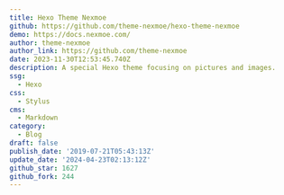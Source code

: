 ```yaml
---
title: Hexo Theme Nexmoe
github: https://github.com/theme-nexmoe/hexo-theme-nexmoe
demo: https://docs.nexmoe.com/
author: theme-nexmoe
author_link: https://github.com/theme-nexmoe
date: 2023-11-30T12:53:45.740Z
description: A special Hexo theme focusing on pictures and images.
ssg:
  - Hexo
css:
  - Stylus
cms:
  - Markdown
category:
  - Blog
draft: false
publish_date: '2019-07-21T05:43:13Z'
update_date: '2024-04-23T02:13:12Z'
github_star: 1627
github_fork: 244
---
```

